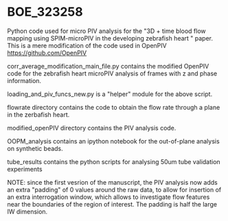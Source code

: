 # BOE_323258
Python code used for micro PIV analysis for the "3D + time blood flow mapping using SPIM-microPIV in the developing zebrafish heart " paper.
This is a mere modification of the code used in OpenPIV https://github.com/OpenPIV

corr_average_modification_main_file.py contains the modified OpenPIV code for
the zebrafish heart microPIV analysis of frames with z and phase information.

loading_and_piv_funcs_new.py is a "helper" module for the above script.

flowrate directory contains the code to obtain the flow rate
through a plane in the zerbafish heart.

modified_openPIV directory contains the PIV analysis code.

OOPM_analysis contains an ipython notebook for the out-of-plane
analysis on synthetic beads.

tube_results contains the python scripts for analysing 50um tube 
validation experiments

NOTE: since the first vesrion of the manuscript, the PIV analysis now
adds an extra "padding" of 0 values around the raw data, to allow
for insertion of an extra interrogation window, which allows 
to investigate flow features near the boundaries of the region
of interest. The padding is half the large IW dimension.
